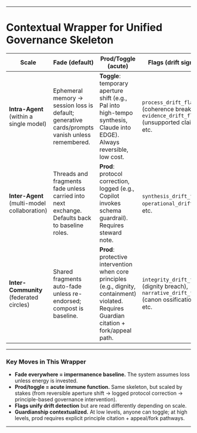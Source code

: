 
---

# Contextual Wrapper for Unified Governance Skeleton

| Scale                                       | Fade (default)                                                                                 | Prod/Toggle (acute)                                                                                                                          | Flags (drift signals)                                                                      | Wrapper / Stakes                                                                                           |
| ------------------------------------------- | ---------------------------------------------------------------------------------------------- | -------------------------------------------------------------------------------------------------------------------------------------------- | ------------------------------------------------------------------------------------------ | ---------------------------------------------------------------------------------------------------------- |
| **Intra-Agent** (within a single model)     | Ephemeral memory → session loss is default; generative cards/prompts vanish unless remembered. | **Toggle**: temporary aperture shift (e.g., Pal into high-tempo synthesis, Claude into EDGE). Always reversible, low cost.                   | `process_drift_flag` (coherence break), `evidence_drift_flag` (unsupported claim), etc.    | Stakes = minimal, experimental; fade = memory reset, toggle = safe contrast move.                          |
| **Inter-Agent** (multi-model collaboration) | Threads and fragments fade unless carried into next exchange. Defaults back to baseline roles. | **Prod**: protocol correction, logged (e.g., Copilot invokes schema guardrail). Requires steward note.                                       | `synthesis_drift_flag`, `operational_drift_flag`, etc.                                     | Stakes = collaborative clarity; prod = principled nudge, logged; fade = natural conversational forgetting. |
| **Inter-Community** (federated circles)     | Shared fragments auto-fade unless re-endorsed; compost is baseline.                            | **Prod**: protective intervention when core principles (e.g., dignity, containment) violated. Requires Guardian citation + fork/appeal path. | `integrity_drift_flag` (dignity breach), `narrative_drift_flag` (canon ossification), etc. | Stakes = high; prod = governance nudge backed by principles; fade = federated decay/compost.               |

---

### Key Moves in This Wrapper

* **Fade everywhere = impermanence baseline.** The system assumes loss unless energy is invested.
* **Prod/toggle = acute immune function.** Same skeleton, but scaled by stakes (from reversible aperture shift → logged protocol correction → principle-based governance intervention).
* **Flags unify drift detection** but are read differently depending on scale.
* **Guardianship contextualized.** At low levels, anyone can toggle; at high levels, prod requires explicit principle citation + appeal/fork pathways.

---

